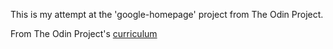 This is my attempt at the 'google-homepage' project from The Odin Project.

From The Odin Project's [curriculum](http://www.theodinproject.com/courses/web-development-101/lessons/html-css)